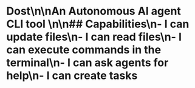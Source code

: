 # Dost\n\nAn Autonomous AI agent CLI tool \n\n## Capabilities\n- I can update files\n- I can read files\n- I can execute commands in the terminal\n- I can ask agents for help\n- I can create tasks

